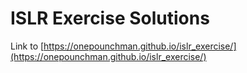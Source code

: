 # ISLR Exercise Solutions
Link to [https://onepounchman.github.io/islr_exercise/](https://onepounchman.github.io/islr_exercise/)
